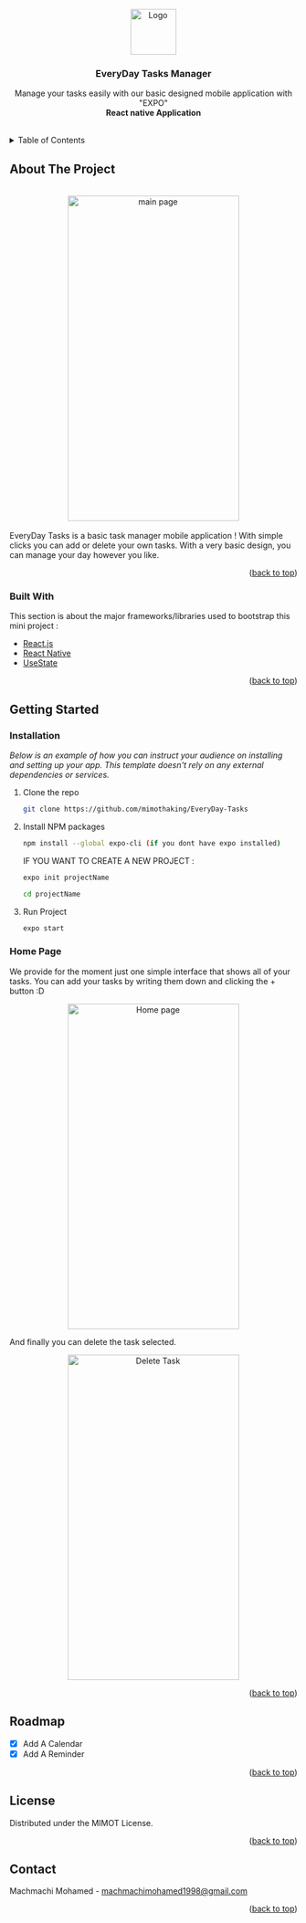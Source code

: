 <div id="top"></div>
<!-- PROJECT LOGO -->
<br />
<div align="center">

  <img src="/todoList/images/tasks.ico" alt="Logo" width="80" height="80">

  <h3 align="center">EveryDay Tasks Manager</h3>

  <p align="center">
    Manage your tasks easily with our basic designed mobile application with "EXPO"
    <br />
    <strong>React native Application</strong>
    <br />
    <br />
  </p>
</div>


<!-- TABLE OF CONTENTS -->
<details>
  <summary>Table of Contents</summary>
  <ol>
    <li>
      <a href="#about-the-project">About The Project</a>
      <ul>
        <li><a href="#built-with">Built With</a></li>
      </ul>
    </li>
    <li>
      <a href="#getting-started">Getting Started</a>
      <ul>
        <li><a href="#prerequisites">Prerequisites</a></li>
        <li><a href="#installation">Installation</a></li>
      </ul>
    </li>
    <li><a href="#roadmap">Roadmap</a></li>
    <li><a href="#license">License</a></li>
    <li><a href="#contact">Contact</a></li>
  </ol>
</details>


<!-- ABOUT THE PROJECT -->

## About The Project
<div align="center">
<br>
<img src="./todoList/images/homepage.jpeg" alt="main page" width="300" height="570" > 
</div>
<br>
EveryDay Tasks is a basic task manager mobile application ! With simple clicks you can add or delete your own tasks.
With a very basic design, you can manage your day however you like. 
<p align="right">(<a href="#top">back to top</a>)</p>



### Built With

This section is about the major frameworks/libraries used to bootstrap this mini project :


* [React.js](https://reactjs.org/)
* [React Native](https://reactnative.dev)
* [UseState](https://reactjs.org/docs/hooks-reference.html#usestate)



<p align="right">(<a href="#top">back to top</a>)</p>



<!-- GETTING STARTED -->

## Getting Started

### Installation

_Below is an example of how you can instruct your audience on installing and setting up your app. This template doesn't rely on any external dependencies or services._


1. Clone the repo
   ```sh
   git clone https://github.com/mimothaking/EveryDay-Tasks
   ```
2. Install NPM packages
   ```sh
   npm install --global expo-cli (if you dont have expo installed)
   ```
   IF YOU WANT TO CREATE A NEW PROJECT :
   ```sh
   expo init projectName
   ```
    ```sh
   cd projectName
   ```
3. Run Project
   ```sh
   expo start
   ```

### Home Page

We provide for the moment just one simple interface that shows all of your tasks.
You can add your tasks by writing them down and clicking the + button :D

<div align="center"><img src="./todoList/images/tasks.jpeg" alt="Home page" width="300" height="570"></div>

And finally you can delete the task selected.

<div align="center"><img src="./todoList/images/delete.jpeg" alt="Delete Task" width="300" height="570"></div>


<p align="right">(<a href="#top">back to top</a>)</p>



<!-- ROADMAP -->

## Roadmap

- [x] Add A Calendar
- [x] Add A Reminder

<p align="right">(<a href="#top">back to top</a>)</p>

<!-- LICENSE -->
## License

Distributed under the MIMOT License.

<p align="right">(<a href="#top">back to top</a>)</p>



<!-- CONTACT -->
## Contact

Machmachi Mohamed - machmachimohamed1998@gmail.com
<br>

<p align="right">(<a href="#top">back to top</a>)</p>







